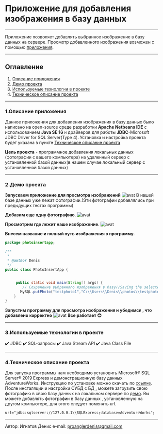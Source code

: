 # Приложение для добавления изображения в базу данных 
____
Приложение позволяет добавлять выбранное изображение в базу данных на сервере. Просмотр добавленного изображения возможен с помощью [приложения](https://github.com/Denis-spec989/Image-reader-in-database). 
___
## Оглавление
1. [Описание приложения](#anchor2)
2. [Демо проекта](#anchor)
3. [Используемые технологии в проекте](#anchor3)
4. [Техническое описание проекта](#anchor1)
___
<a id="anchor2"></a>
### 1.Описание приложения
Данное приложения для добавления изображения в базу данных было написано на open-source среде разработки **Apache Netbeans IDE** с использованием **Java SE 16** и драйверов для работы **JDBC**-Microsoft JDBC Driver for SQL Server(Type 4). Установка и настройка проекта будет указана в пункте [Техническое описание проекта](#anchor1)

**Цель проекта** - программное добавления локальных данных (фотографии с вашего компьютера) на удаленный сервер с установленной базой данных(в нашем случае локальный сервер с установленной базой данных) 
___
<a id="anchor"></a>
### 2.Демо проекта 
**Запускаем приложение для просмотра изображений**
![avat](https://sun9-35.userapi.com/impg/KdiiohGplsB_1coXGLqEaUGPvqJ4Y9mJbfTQ-w/lECB8DV2NCg.jpg?size=1919x1029&quality=96&sign=56fa1a9c2d3358cfe6b4a28dc0b67019&type=album)
В нашей базе данных уже лежат фотографии.(Эти фотографии добавлялись при предыдущих тестах программы)

**Добавим еще одну фотографию**.
![avat](https://sun9-13.userapi.com/impg/HhdWJohLLF3QaKwLBPgECgOZhQz7u9iOaOrNZA/9l33-ICbats.jpg?size=450x253&quality=96&sign=fdfedcc0ea2436654f40388fdf17fd65&type=album)

**Просмотрим где лежит наше изображение**.
![avat](https://sun9-32.userapi.com/impg/nt3Vic7u7wEiTiESNqx_VcLDVX_vUlCOLO30Ig/8GguT1ZcizA.jpg?size=737x216&quality=96&sign=85dd7eb6c50502257040b9a137d254da&type=album)

**Внесем название и полный путь изображения в программу.**
```Java
package photoinsertapp;

/**
 *
 * @author Denis
 */
public class PhotoInsertApp {

  
     public static void main(String[] args) {
        // Сохранение выбранного изображения в базу//Saving the selected image to the demonstration data base on Microsoft SQL Server 2019 Express
       MySQL.putPhoto("testphoto1","C:\\Users\\Denis\\photos\\testphoto1.jpg");
    }
}
```

**Запустим программу для просмотра изображения и убедимся , что добавлено корректно**
![avat](https://sun9-38.userapi.com/impg/ndhSPTzY0YnrKjBE1R59dCmpkxz2iR7cenN95g/mCSjnOYJ98k.jpg?size=1915x1025&quality=96&sign=9802672de10d2234597297960c78d37e&type=album)
**Все работает :blush:**
___
### 3.Используемые технологии в проекте
<a id="anchor3"></a>
:heavy_check_mark: JDBC
:heavy_check_mark: SQL-запросы
:heavy_check_mark: Java Stream API
:heavy_check_mark: Java Class File
___
<a id="anchor1"></a>
### 4.Техническое описание проекта
Для запуска программы нам необходимо установить Microsoft® SQL Server® 2019 Express и демонстрационную базу данных AdventureWorks. Инструкцию по установке можно скачать по [ссылке](https://drive.google.com/drive/folders/1nQEl9x66AHRCO1gxrRqVQUeVNUiVg4Q_?usp=sharing).
После инсталяции и настройки СУБД с БД , можете загрузить свою фотографию в свою базу данных на локальном сервере по [демо](#anchor).
Вы можете добавлять фотографии в базу данных , установленную на другом компьютере, для этого следует поменять url.
```
url="jdbc:sqlserver://127.0.0.1\\SQLExpress;database=AdventureWorks";
```
___
Автор: Игнатов Денис
e-mail: proanglerdenis@gmail.com


